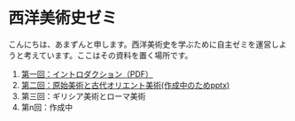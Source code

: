 # 西洋美術史ゼミ

こんにちは、あまずんと申します。西洋美術史を学ぶために自主ゼミを運営しようと考えています。ここはその資料を置く場所です。

1. [第一回：イントロダクション（PDF）](https://github.com/amazuun/Art_of_Europe/files/7799632/Art_of_Europe1.pdf)
2. [第二回：原始美術と古代オリエント美術(作成中のためpptx)](https://github.com/amazuun/Art_of_Europe/files/7799622/Art_of_Europe2_pre.pptx)
4. 第三回：ギリシア美術とローマ美術
5. 第n回：作成中
